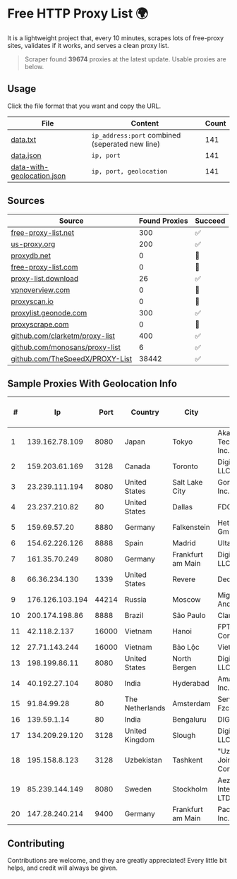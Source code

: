 
# Free HTTP Proxy List 🌍

It is a lightweight project that, every 10 minutes, scrapes lots of free-proxy sites, validates if it works, and serves a clean proxy list.


> Scraper found **39674** proxies at the latest update. Usable proxies are below.

## Usage

Click the file format that you want and copy the URL.


|File|Content|Count|
|----|-------|-----|
|[data.txt](https://raw.githubusercontent.com/themiralay/Proxy-List-World/master/data.txt)|`ip_address:port` combined (seperated new line)|141|
|[data.json](https://raw.githubusercontent.com/themiralay/Proxy-List-World/master/data.json)|`ip, port`|141|
|[data-with-geolocation.json](https://raw.githubusercontent.com/themiralay/Proxy-List-World/master/data-with-geolocation.json)|`ip, port, geolocation`|141|

## Sources

|Source|Found Proxies|Succeed|
|------|-------------|-------|
|[free-proxy-list.net](https://free-proxy-list.net)|300|✅|
|[us-proxy.org](https://www.us-proxy.org)|200|✅|
|[proxydb.net](http://proxydb.net)|0|🚫|
|[free-proxy-list.com](https://free-proxy-list.com/?page=&port=&type%5B%5D=http&type%5B%5D=https&up_time=0&search=Search)|0|🚫|
|[proxy-list.download](https://www.proxy-list.download/HTTP)|26|✅|
|[vpnoverview.com](https://vpnoverview.com/privacy/anonymous-browsing/free-proxy-servers)|0|🚫|
|[proxyscan.io](https://www.proxyscan.io)|0|🚫|
|[proxylist.geonode.com](https://proxylist.geonode.com/api/proxy-list?limit=300&page=1&sort_by=lastChecked&sort_type=desc&protocols=http,https)|300|✅|
|[proxyscrape.com](https://api.proxyscrape.com/v2/?request=displayproxies&protocol=http&timeout=10000&country=all&ssl=all&anonymity=all)|0|🚫|
|[github.com/clarketm/proxy-list](https://raw.githubusercontent.com/clarketm/proxy-list/master/proxy-list-raw.txt)|400|✅|
|[github.com/monosans/proxy-list](https://raw.githubusercontent.com/monosans/proxy-list/main/proxies/http.txt)|6|✅|
|[github.com/TheSpeedX/PROXY-List](https://raw.githubusercontent.com/TheSpeedX/PROXY-List/master/http.txt)|38442|✅|


## Sample Proxies With Geolocation Info

|#|Ip|Port|Country|City|Internet Service Provider|
|-|--|----|-------|----|-------------------------|
|1|139.162.78.109|8080|Japan|Tokyo|Akamai Technologies, Inc.|
|2|159.203.61.169|3128|Canada|Toronto|DigitalOcean, LLC|
|3|23.239.111.194|8080|United States|Salt Lake City|GorillaServers, Inc.|
|4|23.237.210.82|80|United States|Dallas|FDCservers.net|
|5|159.69.57.20|8880|Germany|Falkenstein|Hetzner Online GmbH|
|6|154.62.226.126|8888|Spain|Madrid|Ultahost, Inc.|
|7|161.35.70.249|8080|Germany|Frankfurt am Main|DigitalOcean, LLC|
|8|66.36.234.130|1339|United States|Revere|DediOutlet, LLC|
|9|176.126.103.194|44214|Russia|Moscow|Miglovets Egor Andreevich|
|10|200.174.198.86|8888|Brazil|São Paulo|Claro S.A|
|11|42.118.2.137|16000|Vietnam|Hanoi|FPT Telecom Company|
|12|27.71.143.244|16000|Vietnam|Bảo Lộc|Viettel Group|
|13|198.199.86.11|8080|United States|North Bergen|DigitalOcean, LLC|
|14|40.192.27.104|8080|India|Hyderabad|Amazon.com, Inc.|
|15|91.84.99.28|80|The Netherlands|Amsterdam|Servers Tech Fzco|
|16|139.59.1.14|80|India|Bengaluru|DIGITALOCEAN|
|17|134.209.29.120|3128|United Kingdom|Slough|DigitalOcean, LLC|
|18|195.158.8.123|3128|Uzbekistan|Tashkent|"Uzbektelekom" Joint Stock Company|
|19|85.239.144.149|8080|Sweden|Stockholm|Aeza International LTD|
|20|147.28.240.214|9400|Germany|Frankfurt am Main|Packet Host, Inc.|



## Contributing

Contributions are welcome, and they are greatly appreciated! Every
little bit helps, and credit will always be given.

